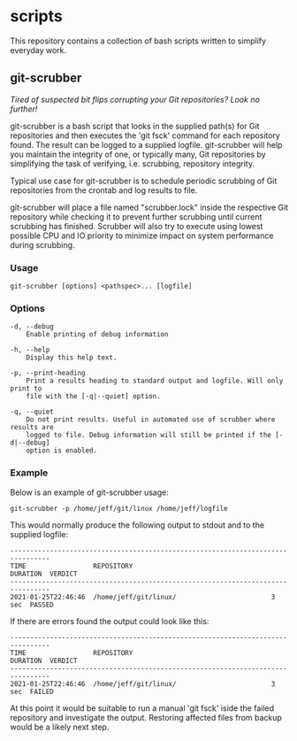 # scripts

This repository contains a collection of bash scripts written to simplify everyday work.


## git-scrubber

*Tired of suspected bit flips corrupting your Git repositories? Look no further!*

git-scrubber is a bash script that looks in the supplied path(s) for Git
repositories and then executes the 'git fsck' command for each repository found.
The result can be logged to a supplied logfile. git-scrubber will help you
maintain the integrity of one, or typically many, Git repositories by
simplifying the task of verifying, i.e. scrubbing, repository integrity.

Typical use case for git-scrubber is to schedule periodic scrubbing of Git
repositories from the crontab and log results to file.

git-scrubber will place a file named "scrubber.lock" inside the respective Git
repository while checking it to prevent further scrubbing until current
scrubbing has finished. Scrubber will also try to execute using lowest possible
CPU and IO priority to minimize impact on system performance during scrubbing.


### Usage

```
git-scrubber [options] <pathspec>... [logfile]
```

### Options

```
-d, --debug
    Enable printing of debug information

-h, --help
    Display this help text.

-p, --print-heading
    Print a results heading to standard output and logfile. Will only print to
    file with the [-q|--quiet] option.

-q, --quiet
    Do not print results. Useful in automated use of scrubber where results are
    logged to file. Debug information will still be printed if the [-d|--debug]
    option is enabled.
```


### Example

Below is an example of git-scrubber usage:

```
git-scrubber -p /home/jeff/git/linux /home/jeff/logfile
```

This would normally produce the following output to stdout and to the supplied logfile:

```
--------------------------------------------------------------------------------
TIME                 REPOSITORY                                DURATION  VERDICT
--------------------------------------------------------------------------------
2021-01-25T22:46:46  /home/jeff/git/linux/                        3 sec  PASSED
```

If there are errors found the output could look like this:

```
--------------------------------------------------------------------------------
TIME                 REPOSITORY                                DURATION  VERDICT
--------------------------------------------------------------------------------
2021-01-25T22:46:46  /home/jeff/git/linux/                        3 sec  FAILED
```

At this point it would be suitable to run a manual 'git fsck' iside the failed
repository and investigate the output. Restoring affected files from backup
would be a likely next step.

